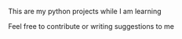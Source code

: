 This are my python projects while I am learning

Feel free to contribute or writing suggestions to me
